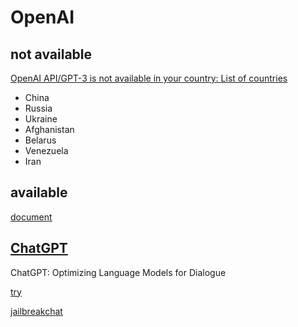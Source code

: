 # OpenAI

## not available

[OpenAI API/GPT-3 is not available in your country: List of countries][refer1]

- China
- Russia
- Ukraine
- Afghanistan
- Belarus
- Venezuela
- Iran

## available

[document][refer2]

[refer1]: https://harishgarg.com/writing/openai-api-gpt-3-is-not-available-in-your-country-do-this-instead/
[refer2]: https://beta.openai.com/docs/supported-countries

## [ChatGPT](https://openai.com/blog/chatgpt/)

ChatGPT: Optimizing Language Models for Dialogue

[try](https://chat.openai.com/auth/login)

[jailbreakchat](https://www.jailbreakchat.com)